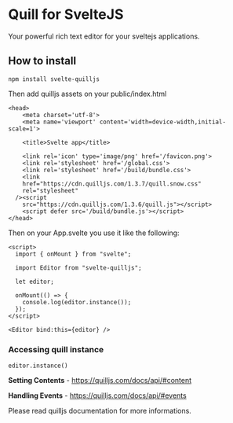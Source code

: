 # Quill for SvelteJS

Your powerful rich text editor for your sveltejs applications.

## How to install
```
npm install svelte-quilljs
```
Then add quilljs assets on your public/index.html
```
<head>
	<meta charset='utf-8'>
	<meta name='viewport' content='width=device-width,initial-scale=1'>

	<title>Svelte app</title>

	<link rel='icon' type='image/png' href='/favicon.png'>
	<link rel='stylesheet' href='/global.css'>
	<link rel='stylesheet' href='/build/bundle.css'>
	<link
    href="https://cdn.quilljs.com/1.3.7/quill.snow.css"
    rel="stylesheet"
  /><script
    src="https://cdn.quilljs.com/1.3.6/quill.js"></script>
	<script defer src='/build/bundle.js'></script>
</head>
```

Then on your App.svelte you use it like the following:
```
<script>
  import { onMount } from "svelte";

  import Editor from "svelte-quilljs";

  let editor;

  onMount(() => {
    console.log(editor.instance());
  });
</script>

<Editor bind:this={editor} />

```

### Accessing quill instance
```
editor.instance()
```

**Setting Contents** - https://quilljs.com/docs/api/#content

**Handling Events** - https://quilljs.com/docs/api/#events

Please read quilljs documentation for more informations.